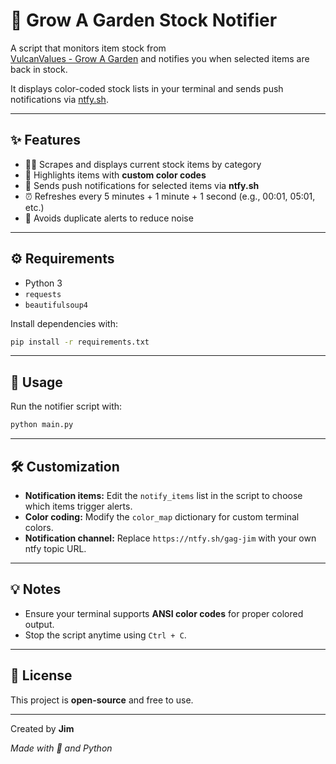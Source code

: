 # 🌱 Grow A Garden Stock Notifier

A script that monitors item stock from  
[VulcanValues - Grow A Garden](https://vulcanvalues.com/grow-a-garden/stock)  and notifies you when selected items are back in stock.  

It displays color-coded stock lists in your terminal and sends push notifications via [ntfy.sh](https://ntfy.sh).

---

## ✨ Features

- 🕵️‍♂️ Scrapes and displays current stock items by category  
- 🎨 Highlights items with **custom color codes**  
- 📲 Sends push notifications for selected items via **ntfy.sh**  
- ⏰ Refreshes every 5 minutes + 1 minute + 1 second (e.g., 00:01, 05:01, etc.)  
- 🚫 Avoids duplicate alerts to reduce noise  

---

## ⚙️ Requirements

- Python 3  
- `requests`  
- `beautifulsoup4`  

Install dependencies with:  
```bash
pip install -r requirements.txt
```
---
## 🚀 Usage

Run the notifier script with:

```bash
python main.py
```

---

## 🛠 Customization

- **Notification items:** Edit the `notify_items` list in the script to choose which items trigger alerts.
- **Color coding:** Modify the `color_map` dictionary for custom terminal colors.
- **Notification channel:** Replace `https://ntfy.sh/gag-jim` with your own ntfy topic URL.

---

## 💡 Notes

- Ensure your terminal supports **ANSI color codes** for proper colored output.
- Stop the script anytime using `Ctrl + C`.

---

## 📄 License

This project is **open-source** and free to use.

---
Created by **Jim**

*Made with 🌿 and Python*

